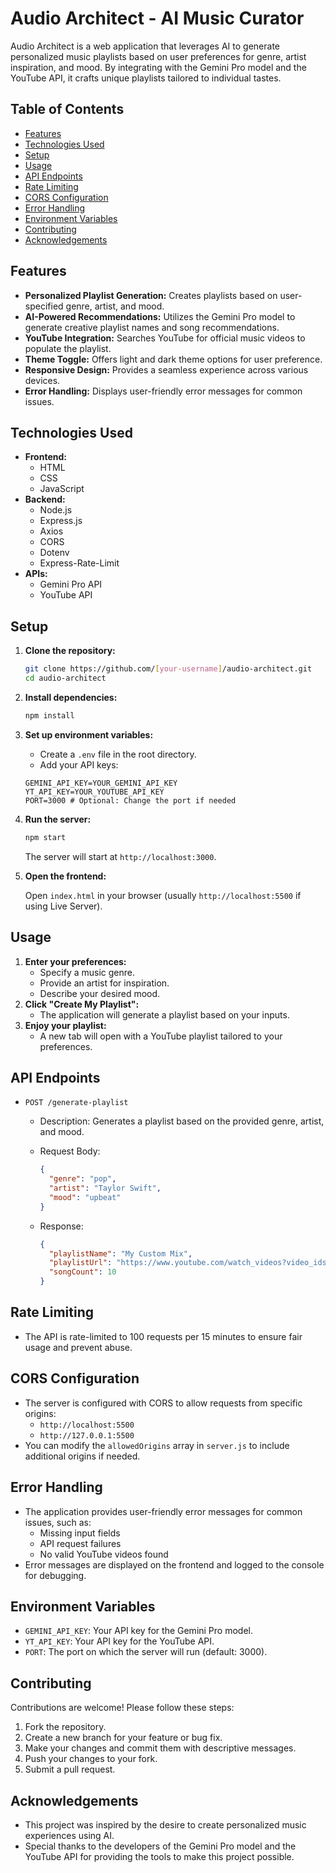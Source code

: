 # Audio Architect - AI Music Curator

Audio Architect is a web application that leverages AI to generate personalized music playlists based on user preferences for genre, artist inspiration, and mood. By integrating with the Gemini Pro model and the YouTube API, it crafts unique playlists tailored to individual tastes.

## Table of Contents

- [Features](#features)
- [Technologies Used](#technologies-used)
- [Setup](#setup)
- [Usage](#usage)
- [API Endpoints](#api-endpoints)
- [Rate Limiting](#rate-limiting)
- [CORS Configuration](#cors-configuration)
- [Error Handling](#error-handling)
- [Environment Variables](#environment-variables)
- [Contributing](#contributing)
- [Acknowledgements](#acknowledgements)

## Features

- **Personalized Playlist Generation:** Creates playlists based on user-specified genre, artist, and mood.
- **AI-Powered Recommendations:** Utilizes the Gemini Pro model to generate creative playlist names and song recommendations.
- **YouTube Integration:** Searches YouTube for official music videos to populate the playlist.
- **Theme Toggle:** Offers light and dark theme options for user preference.
- **Responsive Design:** Provides a seamless experience across various devices.
- **Error Handling:** Displays user-friendly error messages for common issues.

## Technologies Used

- **Frontend:**
  - HTML
  - CSS
  - JavaScript
- **Backend:**
  - Node.js
  - Express.js
  - Axios
  - CORS
  - Dotenv
  - Express-Rate-Limit
- **APIs:**
  - Gemini Pro API
  - YouTube API

## Setup

1.  **Clone the repository:**

    ```bash
    git clone https://github.com/[your-username]/audio-architect.git
    cd audio-architect
    ```

2.  **Install dependencies:**

    ```bash
    npm install
    ```

3.  **Set up environment variables:**

    - Create a `.env` file in the root directory.
    - Add your API keys:

    ```
    GEMINI_API_KEY=YOUR_GEMINI_API_KEY
    YT_API_KEY=YOUR_YOUTUBE_API_KEY
    PORT=3000 # Optional: Change the port if needed
    ```

4.  **Run the server:**

    ```bash
    npm start
    ```

    The server will start at `http://localhost:3000`.

5.  **Open the frontend:**

    Open `index.html` in your browser (usually `http://localhost:5500` if using Live Server).

## Usage

1.  **Enter your preferences:**
    - Specify a music genre.
    - Provide an artist for inspiration.
    - Describe your desired mood.
2.  **Click "Create My Playlist":**
    - The application will generate a playlist based on your inputs.
3.  **Enjoy your playlist:**
    - A new tab will open with a YouTube playlist tailored to your preferences.

## API Endpoints

- `POST /generate-playlist`
  - Description: Generates a playlist based on the provided genre, artist, and mood.
  - Request Body:

    ```json
    {
      "genre": "pop",
      "artist": "Taylor Swift",
      "mood": "upbeat"
    }
    ```

  - Response:

    ```json
    {
      "playlistName": "My Custom Mix",
      "playlistUrl": "https://www.youtube.com/watch_videos?video_ids=VIDEO_ID1,VIDEO_ID2&title=My%20Custom%20Mix",
      "songCount": 10
    }
    ```

## Rate Limiting

- The API is rate-limited to 100 requests per 15 minutes to ensure fair usage and prevent abuse.

## CORS Configuration

- The server is configured with CORS to allow requests from specific origins:
  - `http://localhost:5500`
  - `http://127.0.0.1:5500`
- You can modify the `allowedOrigins` array in `server.js` to include additional origins if needed.

## Error Handling

- The application provides user-friendly error messages for common issues, such as:
  - Missing input fields
  - API request failures
  - No valid YouTube videos found
- Error messages are displayed on the frontend and logged to the console for debugging.

## Environment Variables

- `GEMINI_API_KEY`: Your API key for the Gemini Pro model.
- `YT_API_KEY`: Your API key for the YouTube API.
- `PORT`: The port on which the server will run (default: 3000).

## Contributing

Contributions are welcome! Please follow these steps:

1.  Fork the repository.
2.  Create a new branch for your feature or bug fix.
3.  Make your changes and commit them with descriptive messages.
4.  Push your changes to your fork.
5.  Submit a pull request.

## Acknowledgements

- This project was inspired by the desire to create personalized music experiences using AI.
- Special thanks to the developers of the Gemini Pro model and the YouTube API for providing the tools to make this project possible.
